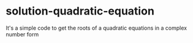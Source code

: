 # solution-quadratic-equation
It's a simple code to get the roots of a quadratic equations in a complex number form 
